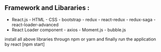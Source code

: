 ## Framework and Libararies :

- React.js - HTML - CSS - bootstrap - redux - react-redux - redux-saga - react-loader-advanced 
- React Loader component - axios - Moment.js - bubble.js


 install all above libraries througn npm or yarn
 and finally run the application by react [npm start]


